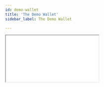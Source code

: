 ```yaml
---
id: demo-wallet
title: 'The Demo Wallet'
sidebar_label: The Demo Wallet 

---
```



<iframe src="//demo-wallet.libra.org/api/apidocs"></iframe>
